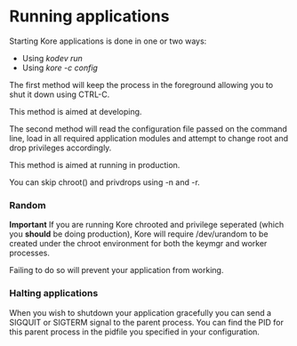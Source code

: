 # Running applications

Starting Kore applications is done in one or two ways:

* Using _kodev run_
* Using _kore -c config_

The first method will keep the process in the foreground allowing you to shut it down using CTRL-C.

This method is aimed at developing.

The second method will read the configuration file passed on the command line, load in all required application modules and attempt to change root and drop privileges accordingly.

This method is aimed at running in production.

You can skip chroot\(\) and privdrops using -n and -r.

### Random

**Important** If you are running Kore chrooted and privilege seperated (which
you **should** be doing production), Kore will require /dev/urandom to be
created under the chroot environment for both the keymgr and worker processes.

Failing to do so will prevent your application from working.

### Halting applications

When you wish to shutdown your application gracefully you can send a SIGQUIT or SIGTERM signal to the parent process. You can find the PID for this parent process in the pidfile you specified in your configuration.

